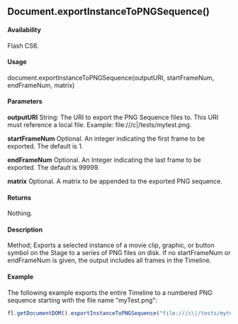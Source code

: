 ## Document.exportInstanceToPNGSequence()

#### Availability

Flash CS6.

#### Usage

document.exportInstanceToPNGSequence(outputURI, startFrameNum, endFrameNum, matrix)

#### Parameters

**outputURI** String: The URI to export the PNG Sequence files to. This URI must reference a local file. Example: file:///c\|/tests/mytest.png.

**startFrameNum** Optional. An integer indicating the first frame to be exported. The default is 1.

**endFrameNum** Optional. An Integer indicating the last frame to be exported. The default is 99999.

**matrix** Optional. A matrix to be appended to the exported PNG sequence.

#### Returns

Nothing.

#### Description

Method; Exports a selected instance of a movie clip, graphic, or button symbol on the Stage to a series of PNG files on disk. If no startFrameNum or endFrameNum is given, the output includes all frames in the Timeline.

#### Example


The following example exports the entire Timeline to a numbered PNG sequence starting with the file name "myTest.png":
```javascript
fl.getDocumentDOM().exportInstanceToPNGSequence("file:///c\|/tests/mytest.png");

```
